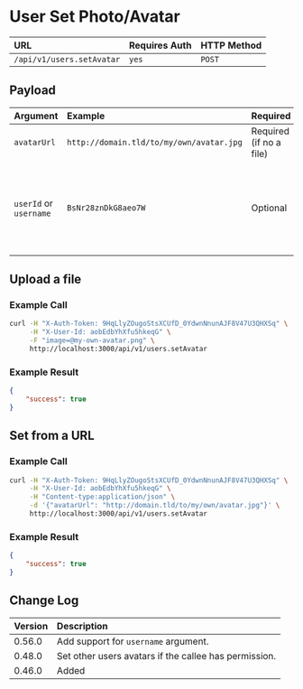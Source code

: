 # User Set Photo/Avatar

| URL | Requires Auth | HTTP Method |
| :--- | :--- | :--- |
| `/api/v1/users.setAvatar` | `yes` | `POST` |

## Payload

| Argument | Example | Required | Description |
| :--- | :--- | :--- | :--- |
| `avatarUrl` | `http://domain.tld/to/my/own/avatar.jpg` | Required (if no a file) | Url of the avatar for the user. |
| `userId` or `username` | `BsNr28znDkG8aeo7W` | Optional | The id or username of the user. If not provided, the auth user is updated. |

## Upload a file

### Example Call

```bash
curl -H "X-Auth-Token: 9HqLlyZOugoStsXCUfD_0YdwnNnunAJF8V47U3QHXSq" \
     -H "X-User-Id: aobEdbYhXfu5hkeqG" \
     -F "image=@my-own-avatar.png" \
     http://localhost:3000/api/v1/users.setAvatar
```

### Example Result

```json
{
    "success": true
}
```

## Set from a URL

### Example Call

```bash
curl -H "X-Auth-Token: 9HqLlyZOugoStsXCUfD_0YdwnNnunAJF8V47U3QHXSq" \
     -H "X-User-Id: aobEdbYhXfu5hkeqG" \
     -H "Content-type:application/json" \
     -d '{"avatarUrl": "http://domain.tld/to/my/own/avatar.jpg"}' \
     http://localhost:3000/api/v1/users.setAvatar
```

### Example Result

```json
{
    "success": true
}
```

## Change Log

| Version | Description |
| :--- | :--- |
| 0.56.0 | Add support for `username` argument. |
| 0.48.0 | Set other users avatars if the callee has permission. |
| 0.46.0 | Added |
